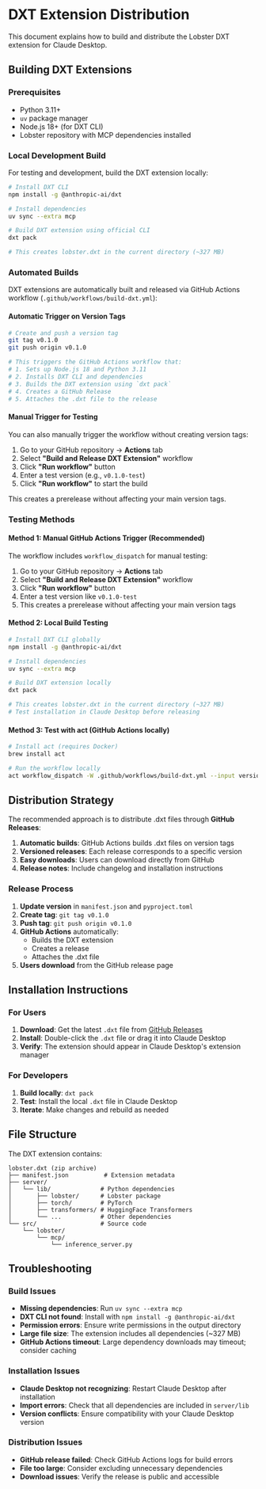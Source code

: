 # DXT Extension Distribution

This document explains how to build and distribute the Lobster DXT extension for Claude Desktop.

## Building DXT Extensions

### Prerequisites

- Python 3.11+
- `uv` package manager
- Node.js 18+ (for DXT CLI)
- Lobster repository with MCP dependencies installed

### Local Development Build

For testing and development, build the DXT extension locally:

```bash
# Install DXT CLI
npm install -g @anthropic-ai/dxt

# Install dependencies
uv sync --extra mcp

# Build DXT extension using official CLI
dxt pack

# This creates lobster.dxt in the current directory (~327 MB)
```

### Automated Builds

DXT extensions are automatically built and released via GitHub Actions workflow (`.github/workflows/build-dxt.yml`):

#### Automatic Trigger on Version Tags
```bash
# Create and push a version tag
git tag v0.1.0
git push origin v0.1.0

# This triggers the GitHub Actions workflow that:
# 1. Sets up Node.js 18 and Python 3.11
# 2. Installs DXT CLI and dependencies
# 3. Builds the DXT extension using `dxt pack`
# 4. Creates a GitHub Release
# 5. Attaches the .dxt file to the release
```

#### Manual Trigger for Testing
You can also manually trigger the workflow without creating version tags:

1. Go to your GitHub repository → **Actions** tab
2. Select **"Build and Release DXT Extension"** workflow
3. Click **"Run workflow"** button
4. Enter a test version (e.g., `v0.1.0-test`)
5. Click **"Run workflow"** to start the build

This creates a prerelease without affecting your main version tags.

### Testing Methods

#### Method 1: Manual GitHub Actions Trigger (Recommended)
The workflow includes `workflow_dispatch` for manual testing:

1. Go to your GitHub repository → **Actions** tab
2. Select **"Build and Release DXT Extension"** workflow
3. Click **"Run workflow"** button
4. Enter a test version like `v0.1.0-test`
5. This creates a prerelease without affecting your main version tags

#### Method 2: Local Build Testing
```bash
# Install DXT CLI globally
npm install -g @anthropic-ai/dxt

# Install dependencies
uv sync --extra mcp

# Build DXT extension locally
dxt pack

# This creates lobster.dxt in the current directory (~327 MB)
# Test installation in Claude Desktop before releasing
```

#### Method 3: Test with act (GitHub Actions locally)
```bash
# Install act (requires Docker)
brew install act

# Run the workflow locally
act workflow_dispatch -W .github/workflows/build-dxt.yml --input version=v0.1.0-test
```

## Distribution Strategy

The recommended approach is to distribute .dxt files through **GitHub Releases**:

1. **Automatic builds**: GitHub Actions builds .dxt files on version tags
2. **Versioned releases**: Each release corresponds to a specific version
3. **Easy downloads**: Users can download directly from GitHub
4. **Release notes**: Include changelog and installation instructions

### Release Process

1. **Update version** in `manifest.json` and `pyproject.toml`
2. **Create tag**: `git tag v0.1.0`
3. **Push tag**: `git push origin v0.1.0`
4. **GitHub Actions** automatically:
   - Builds the DXT extension
   - Creates a release
   - Attaches the .dxt file
5. **Users download** from the GitHub release page

## Installation Instructions

### For Users

1. **Download**: Get the latest `.dxt` file from [GitHub Releases](https://github.com/prescient-design/lobster/releases)
2. **Install**: Double-click the `.dxt` file or drag it into Claude Desktop
3. **Verify**: The extension should appear in Claude Desktop's extension manager

### For Developers

1. **Build locally**: `dxt pack`
2. **Test**: Install the local `.dxt` file in Claude Desktop
3. **Iterate**: Make changes and rebuild as needed

## File Structure

The DXT extension contains:

```
lobster.dxt (zip archive)
├── manifest.json          # Extension metadata
├── server/
│   └── lib/              # Python dependencies
│       ├── lobster/      # Lobster package
│       ├── torch/        # PyTorch
│       ├── transformers/ # HuggingFace Transformers
│       └── ...           # Other dependencies
└── src/                  # Source code
    └── lobster/
        └── mcp/
            └── inference_server.py
```

## Troubleshooting

### Build Issues

- **Missing dependencies**: Run `uv sync --extra mcp`
- **DXT CLI not found**: Install with `npm install -g @anthropic-ai/dxt`
- **Permission errors**: Ensure write permissions in the output directory
- **Large file size**: The extension includes all dependencies (~327 MB)
- **GitHub Actions timeout**: Large dependency downloads may timeout; consider caching

### Installation Issues

- **Claude Desktop not recognizing**: Restart Claude Desktop after installation
- **Import errors**: Check that all dependencies are included in `server/lib`
- **Version conflicts**: Ensure compatibility with your Claude Desktop version

### Distribution Issues

- **GitHub release failed**: Check GitHub Actions logs for build errors
- **File too large**: Consider excluding unnecessary dependencies
- **Download issues**: Verify the release is public and accessible